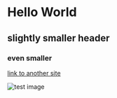 # Hello World
## slightly smaller header
### even smaller

[link to another site](www.google.com)

![test image](https://i.chzbgr.com/full/6761517824/h50100333/)
